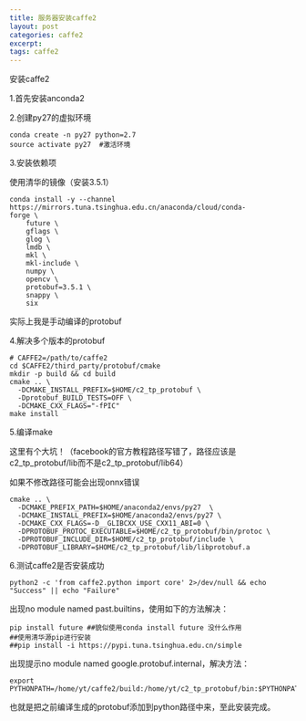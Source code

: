 ```yaml
---
title: 服务器安装caffe2
layout: post
categories: caffe2
excerpt: 
tags: caffe2
---
```

安装caffe2

1.首先安装anconda2

2.创建py27的虚拟环境

```
conda create -n py27 python=2.7
source activate py27  #激活环境
```

3.安装依赖项

使用清华的镜像（安装3.5.1）

```
conda install -y --channel https://mirrors.tuna.tsinghua.edu.cn/anaconda/cloud/conda-	     forge \
    future \
    gflags \
    glog \
    lmdb \
    mkl \
    mkl-include \
    numpy \
    opencv \
    protobuf=3.5.1 \  
    snappy \
    six
```

实际上我是手动编译的protobuf

4.解决多个版本的protobuf

```
# CAFFE2=/path/to/caffe2
cd $CAFFE2/third_party/protobuf/cmake
mkdir -p build && cd build
cmake .. \
  -DCMAKE_INSTALL_PREFIX=$HOME/c2_tp_protobuf \
  -Dprotobuf_BUILD_TESTS=OFF \
  -DCMAKE_CXX_FLAGS="-fPIC"
make install
```

5.编译make

这里有个大坑！（facebook的官方教程路径写错了，路径应该是c2_tp_protobuf/lib而不是c2_tp_protobuf/lib64）

如果不修改路径可能会出现onnx错误

```
cmake .. \
  -DCMAKE_PREFIX_PATH=$HOME/anaconda2/envs/py27  \
  -DCMAKE_INSTALL_PREFIX=$HOME/anaconda2/envs/py27 \
  -DCMAKE_CXX_FLAGS=-D__GLIBCXX_USE_CXX11_ABI=0 \ 
  -DPROTOBUF_PROTOC_EXECUTABLE=$HOME/c2_tp_protobuf/bin/protoc \
  -DPROTOBUF_INCLUDE_DIR=$HOME/c2_tp_protobuf/include \
  -DPROTOBUF_LIBRARY=$HOME/c2_tp_protobuf/lib/libprotobuf.a
```

6.测试caffe2是否安装成功

```
python2 -c 'from caffe2.python import core' 2>/dev/null && echo "Success" || echo "Failure"
```

 出现no module named past.builtins，使用如下的方法解决：

```
pip install future ##貌似使用conda install future 没什么作用
##使用清华源pip进行安装
##pip install -i https://pypi.tuna.tsinghua.edu.cn/simple
```

出现提示no module named google.protobuf.internal，解决方法：

```
export PYTHONPATH=/home/yt/caffe2/build:/home/yt/c2_tp_protobuf/bin:$PYTHONPATH

```



也就是把之前编译生成的protobuf添加到python路径中来，至此安装完成。